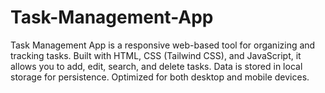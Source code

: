# Task-Management-App
Task Management App is a responsive web-based tool for organizing and tracking tasks. Built with HTML, CSS (Tailwind CSS), and JavaScript, it allows you to add, edit, search, and delete tasks. Data is stored in local storage for persistence. Optimized for both desktop and mobile devices.
